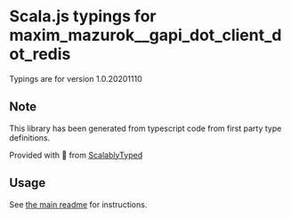 
# Scala.js typings for maxim_mazurok__gapi_dot_client_dot_redis

Typings are for version 1.0.20201110



## Note
This library has been generated from typescript code from first party type definitions.

Provided with :purple_heart: from [ScalablyTyped](https://github.com/oyvindberg/ScalablyTyped)

## Usage
See [the main readme](../../readme.md) for instructions.


